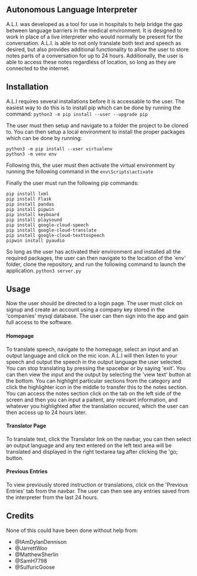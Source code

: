 ## Autonomous Language Interpreter
A.L.I. was developed as a tool for use in hospitals to help bridge the gap between language barriers in the medical environment. It is designed to work in place of a live interpreter who would normally be present for the conversation. A.L.I. is able to not only translate both text and speech as desired, but also provides additional functionality to allow the user to store notes parts of a conversation for up to 24 hours. Additionally, the user is able to access these notes regardless of location, so long as they are connected to the internet.

## Installation
A.L.I requires several installations before it is accessable to the user. The easiest way to do this is to install pip which can be done by running the command:
```python3 -m pip install --user --upgrade pip```

The user must then setup and navigate to a folder the project to be cloned to. You can then setup a local environment to install the proper packages which can be done by running:
```
python3 -m pip install --user virtualenv
python3 -m venv env
```
Following this, the user must then activate the virtual environment by running the following command in the 
```env\Scripts\activate```

Finally the user must run the following pip commands:
```
pip install lxml
pip install Flask
pip install pandas
pip install pipwin 
pip install keyboard
pip install playsound
pip install google-cloud-speech
pip install google-cloud-translate 
pip install google-cloud-texttospeech
pipwin install pyaudio 

```

So long as the user has activated their environment and installed all the required packages, the user can then navigate to the location of the 'env' folder, clone the repository, and run the following command to launch the application.
```python3 server.py```

## Usage
Now the user should be directed to a login page. The user must click on signup and create an account using a company key stored in the 'companies' mysql database. The user can then sign into the app and gain full access to the software.

#### Homepage
To translate speech, navigate to the homepage, select an input and an output language and click on the mic icon. A.L.I will then listen to your speech and output the speech in the output language the user selected. You can stop translating by pressing the spacebar or by saying 'exit'. You can then view the input and the output by selecting the 'view text' button at the bottom. You can highlight particular sections from the category and click the highlighter icon in the middle to transfer this to the notes section. You can access the notes section click on the tab on the left side of the screen and then you can input a paitent, any relevant information, and whatever you highlighted after the translation occured, which the user can then access up to 24 hours later.

#### Translator Page
To translate text, click the Translator link on the navbar, you can then select an output language and any text entered on the left text area will be translated and displayed in the right textarea tag after clicking the 'go; button. 

#### Previous Entries
To view previously stored instruction or translations, click on the 'Previous Entries' tab from the navbar. The user can then see any entries saved from the interpreter from the last 24 hours.

## Credits
None of this could have been done without help from:
- @IAmDylanDennison
- @JarrettWoo
- @MatthewSherlin
- @SamH7798
- @SulfuricGoose
